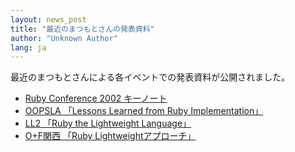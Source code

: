 ```yaml
---
layout: news_post
title: "最近のまつもとさんの発表資料"
author: "Unknown Author"
lang: ja
---
```


最近のまつもとさんによる各イベントでの発表資料が公開されました。

* [Ruby Conference 2002 キーノート][1]
* [OOPSLA 「Lessons Learned from Ruby Implementation」][2]
* [LL2 「Ruby the Lightweight Language」][3]
* [O+F関西 「Ruby Lightweightアプローチ」][4]



[1]: http://www.rubyist.net/~matz/slides/rc2002/
[2]: http://www.rubyist.net/~matz/slides/oopsla2002/
[3]: http://www.rubyist.net/~matz/slides/ll2/
[4]: http://www.rubyist.net/~matz/slides/of-kansai2002/

